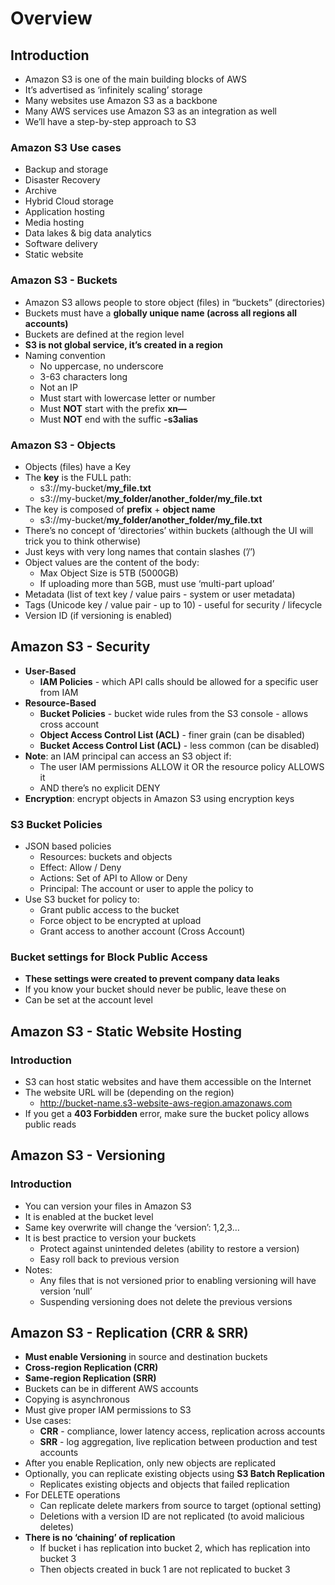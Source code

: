 # Overview

## Introduction

- Amazon S3 is one of the main building blocks of AWS
- It’s advertised as ‘infinitely scaling’ storage
- Many websites use Amazon S3 as a backbone
- Many AWS services use Amazon S3 as an integration as well
- We’ll have a step-by-step approach to S3

### Amazon S3 Use cases

- Backup and storage
- Disaster Recovery
- Archive
- Hybrid Cloud storage
- Application hosting
- Media hosting
- Data lakes & big data analytics
- Software delivery
- Static website

### Amazon S3 - Buckets

- Amazon S3 allows people to store object (files) in “buckets” (directories)
- Buckets must have a **globally unique name (across all regions all accounts)**
- Buckets are defined at the region level
- **S3 is not global service, it’s created in a region**
- Naming convention
    - No uppercase, no underscore
    - 3-63 characters long
    - Not an IP
    - Must start with lowercase letter or number
    - Must **NOT** start with the prefix **xn—**
    - Must **NOT** end with the suffic **-s3alias**

### Amazon S3 - Objects

- Objects (files) have a Key
- The **key** is the FULL path:
    - s3://my-bucket/**my_file.txt**
    - s3://my-bucket/**my_folder/another_folder/my_file.txt**
- The key is composed of **prefix** + **object name**
    - s3://my-bucket/**my_folder/another_folder/my_file.txt**
- There’s no concept of ‘directories’ within buckets (although the UI will trick you to think otherwise)
- Just keys with very long names that contain slashes (’/’)
- Object values are the content of the body:
    - Max Object Size is 5TB (5000GB)
    - If uploading more than 5GB, must use ‘multi-part upload’
- Metadata (list of text key / value pairs - system or user metadata)
- Tags (Unicode key / value pair - up to 10) - useful for security / lifecycle
- Version ID (if versioning is enabled)
## Amazon S3 - Security

- **User-Based**
    - **IAM Policies** - which API calls should be allowed for a specific user from IAM
- **Resource-Based**
    - **Bucket Policies** - bucket wide rules from the S3 console - allows cross account
    - **Object Access Control List (ACL)** - finer grain (can be disabled)
    - **Bucket Access Control List (ACL)** - less common (can be disabled)
- **Note**: an IAM principal can access an S3 object if:
    - The user IAM permissions ALLOW it OR the resource policy ALLOWS it
    - AND there’s no explicit DENY
- **Encryption**: encrypt objects in Amazon S3 using encryption keys

### S3 Bucket Policies

- JSON based policies
    - Resources: buckets and objects
    - Effect: Allow / Deny
    - Actions: Set of API to Allow or Deny
    - Principal: The account or user to apple the policy to
- Use S3 bucket for policy to:
    - Grant public access to the bucket
    - Force object to be encrypted at upload
    - Grant access to another account (Cross Account)

### Bucket settings for Block Public Access


- **These settings were created to prevent company data leaks**
- If you know your bucket should never be public, leave these on
- Can be set at the account level

## Amazon S3 - Static Website Hosting

### Introduction

- S3 can host static websites and have them accessible on the Internet
- The website URL will be (depending on the region)
    - http://bucket-name.s3-website-aws-region.amazonaws.com
- If you get a **403 Forbidden** error, make sure the bucket policy allows public reads

## Amazon S3 - Versioning

### Introduction

- You can version your files in Amazon S3
- It is enabled at the bucket level
- Same key overwrite will change the ‘version’: 1,2,3…
- It is best practice to version your buckets
    - Protect against unintended deletes (ability to restore a version)
    - Easy roll back to previous version
- Notes:
    - Any files that is not versioned prior to enabling versioning will have version ‘null’
    - Suspending versioning does not delete the previous versions

## Amazon S3 - Replication (CRR & SRR)

- **Must enable Versioning** in source and destination buckets
- **Cross-region Replication (CRR)**
- **Same-region Replication (SRR)**
- Buckets can be in different AWS accounts
- Copying is asynchronous
- Must give proper IAM permissions to S3
- Use cases:
    - **CRR** - compliance, lower latency access, replication across accounts
    - **SRR** - log aggregation, live replication between production and test accounts
- After you enable Replication, only new objects are replicated
- Optionally, you can replicate existing objects using **S3 Batch Replication**
    - Replicates existing objects and objects that failed replication
- For DELETE operations
    - Can replicate delete markers from source to target (optional setting)
    - Deletions with a version ID are not replicated (to avoid malicious deletes)
- **There is no ‘chaining’ of replication**
    - If bucket i has replication into bucket 2, which has replication into bucket 3
    - Then objects created in buck 1 are not replicated to bucket 3